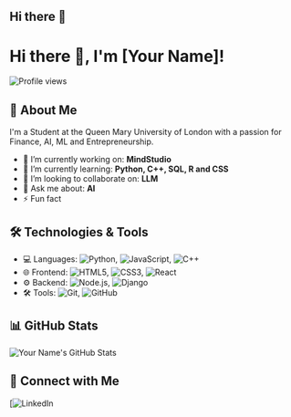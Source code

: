 ## Hi there 👋
# Hi there 👋, I'm [Your Name]!

![Profile views](https://gpvc.arturio.dev/your-username) 

## 🚀 About Me
I'm a Student at the Queen Mary University of London with a passion for Finance, AI, ML and Entrepreneurship.

- 🔭 I’m currently working on: **MindStudio**
- 🌱 I’m currently learning: **Python, C++, SQL, R and CSS**
- 👯 I’m looking to collaborate on: **LLM**
- 💬 Ask me about: **AI**
- ⚡ Fun fact

## 🛠️ Technologies & Tools
- 💻 Languages: ![Python](https://img.shields.io/badge/-Python-3776AB?style=flat-square&logo=Python&logoColor=white), ![JavaScript](https://img.shields.io/badge/-JavaScript-F7DF1E?style=flat-square&logo=JavaScript&logoColor=black), ![C++](https://img.shields.io/badge/-C++-00599C?style=flat-square&logo=C%2B%2B&logoColor=white)
- 🌐 Frontend: ![HTML5](https://img.shields.io/badge/-HTML5-E34F26?style=flat-square&logo=html5&logoColor=white), ![CSS3](https://img.shields.io/badge/-CSS3-1572B6?style=flat-square&logo=css3), ![React](https://img.shields.io/badge/-React-61DAFB?style=flat-square&logo=React&logoColor=black)
- ⚙️ Backend: ![Node.js](https://img.shields.io/badge/-Node.js-339933?style=flat-square&logo=Node.js&logoColor=white), ![Django](https://img.shields.io/badge/-Django-092E20?style=flat-square&logo=Django&logoColor=white)
- 🛠️ Tools: ![Git](https://img.shields.io/badge/-Git-F05032?style=flat-square&logo=Git&logoColor=white), ![GitHub](https://img.shields.io/badge/-GitHub-181717?style=flat-square&logo=github)

## 📊 GitHub Stats
![Your Name's GitHub Stats](https://github-readme-stats.vercel.app/api?username=your-username&show_icons=true&theme=dracula)

## 🔗 Connect with Me
[![LinkedIn](https://www.linkedin.com/in/saquib-uddin-akter-655ab4296/)






<!--
**Saquib2013/Saquib2013** is a ✨ _special_ ✨ repository because its `README.md` (this file) appears on your GitHub profile.

Here are some ideas to get you started:

- 🔭 I’m currently working on ...
- 🌱 I’m currently learning ...
- 👯 I’m looking to collaborate on ...
- 🤔 I’m looking for help with ...
- 💬 Ask me about ...
- 📫 How to reach me: ...
- 😄 Pronouns: ...
- ⚡ Fun fact: ...
-->
